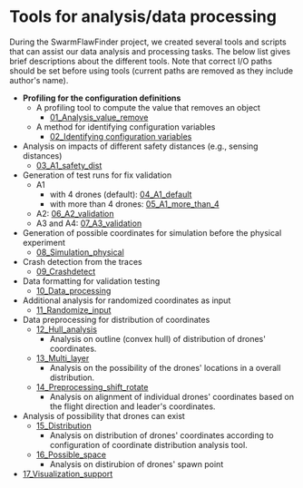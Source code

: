 # Tools for analysis/data processing

During the SwarmFlawFinder project, we created several tools and scripts that can assist our data analysis and processing tasks. The below list gives brief descriptions about the different tools.
Note that correct I/O paths should be set before using tools (current paths are removed as they include author's name).
- **Profiling for the configuration definitions**
  - A profiling tool to compute the value that removes an object
    - [01_Analysis_value_remove](01_Analysis_value_remove)
  - A method for identifying configuration variables
    - [02_Identifying configuration variables](02_Identifying_configuration_variables)
- Analysis on impacts of different safety distances (e.g., sensing distances)
  - [03_A1_safety_dist](03_alg_safety_dist)
- Generation of test runs for fix validation
  - A1
    - with 4 drones (default): [04_A1_default](04_A1_default)
    - with more than 4 drones: [05_A1_more_than_4](05_A1_more_than_4)
  - A2: [06_A2_validation](06_A2_validation)
  - A3 and A4: [07_A3_validation](07_A3_validation)
- Generation of possible coordinates for simulation before the physical experiment
  - [08_Simulation_physical](08_Simulation_physical)
- Crash detection from the traces
  - [09_Crashdetect](09_Crashdetect)
- Data formatting for validation testing
  - [10_Data_processing](10_Data_processing)
- Additional analysis for randomized coordinates as input
  - [11_Randomize_input](11_Randomize_input)
- Data preprocessing for distribution of coordinates
  - [12_Hull_analysis](12_Hull_analysis)
    - Analysis on outline (convex hull) of distribution of drones' coordinates.
  - [13_Multi_layer](13_Multi_layer)
    - Analysis on the possibility of the drones' locations in a overall distribution.
  - [14_Preprocessing_shift_rotate](14_Preprocessing_shift_rotate)
    - Analysis on alignment of individual drones' coordinates based on the flight direction and leader's coordinates.
- Analysis of possibility that drones can exist
  - [15_Distribution](15_Distribution)
    - Analysis on distribution of drones' coordinates according to configuration of coordinate distribution analysis tool.
  - [16_Possible_space](16_Possible_space)
    - Analysis on distirubion of drones' spawn point
- [17_Visualization_support](17_Visualization_support)
